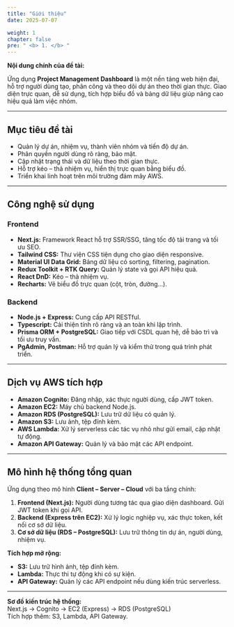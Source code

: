 ```yaml
---
title: "Giới thiệu"
date: 2025-07-07

weight: 1
chapter: false
pre: " <b> 1. </b> "
---
```


**Nội dung chính của đề tài:**

Ứng dụng **Project Management Dashboard** là một nền tảng web hiện đại, hỗ trợ người dùng tạo, phân công và theo dõi dự án theo thời gian thực. Giao diện trực quan, dễ sử dụng, tích hợp biểu đồ và bảng dữ liệu giúp nâng cao hiệu quả làm việc nhóm.

---

## Mục tiêu đề tài

- Quản lý dự án, nhiệm vụ, thành viên nhóm và tiến độ dự án.
- Phân quyền người dùng rõ ràng, bảo mật.
- Cập nhật trạng thái và dữ liệu theo thời gian thực.
- Hỗ trợ kéo – thả nhiệm vụ, hiển thị trực quan bằng biểu đồ.
- Triển khai linh hoạt trên môi trường đám mây AWS.

---

## Công nghệ sử dụng

### Frontend

- **Next.js:** Framework React hỗ trợ SSR/SSG, tăng tốc độ tải trang và tối ưu SEO.
- **Tailwind CSS:** Thư viện CSS tiện dụng cho giao diện responsive.
- **Material UI Data Grid:** Bảng dữ liệu có sorting, filtering, pagination.
- **Redux Toolkit + RTK Query:** Quản lý state và gọi API hiệu quả.
- **React DnD:** Kéo – thả nhiệm vụ.
- **Recharts:** Vẽ biểu đồ trực quan (cột, tròn, đường...).

### Backend

- **Node.js + Express:** Cung cấp API RESTful.
- **Typescript:** Cải thiện tính rõ ràng và an toàn khi lập trình.
- **Prisma ORM + PostgreSQL:** Giao tiếp với CSDL quan hệ, dễ bảo trì và tối ưu truy vấn.
- **PgAdmin, Postman:** Hỗ trợ quản lý và kiểm thử trong quá trình phát triển.

---

## Dịch vụ AWS tích hợp

- **Amazon Cognito:** Đăng nhập, xác thực người dùng, cấp JWT token.
- **Amazon EC2:** Máy chủ backend Node.js.
- **Amazon RDS (PostgreSQL):** Lưu trữ dữ liệu có quản lý.
- **Amazon S3:** Lưu ảnh, tệp đính kèm.
- **AWS Lambda:** Xử lý serverless các tác vụ nhỏ như gửi email, cập nhật tự động.
- **Amazon API Gateway:** Quản lý và bảo mật các API endpoint.

---

## Mô hình hệ thống tổng quan

Ứng dụng theo mô hình **Client – Server – Cloud** với ba tầng chính:

1. **Frontend (Next.js):** Người dùng tương tác qua giao diện dashboard. Gửi JWT token khi gọi API.
2. **Backend (Express trên EC2):** Xử lý logic nghiệp vụ, xác thực token, kết nối cơ sở dữ liệu.
3. **Cơ sở dữ liệu (RDS – PostgreSQL):** Lưu trữ thông tin dự án, người dùng, nhiệm vụ.

**Tích hợp mở rộng:**

- **S3:** Lưu trữ hình ảnh, tệp đính kèm.
- **Lambda:** Thực thi tự động khi có sự kiện.
- **API Gateway:** Quản lý các API endpoint nếu dùng kiến trúc serverless.

---

**Sơ đồ kiến trúc hệ thống:**  
Next.js → Cognito → EC2 (Express) → RDS (PostgreSQL)  
Tích hợp thêm: S3, Lambda, API Gateway.

